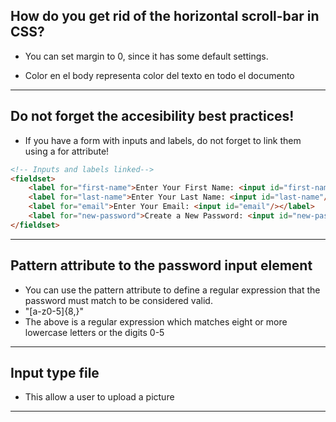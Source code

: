 ## How do you get rid of the horizontal scroll-bar in CSS?

- You can set margin to 0, since it has some default settings.

- Color en el body representa color del texto en todo el documento

<hr>

## Do not forget the accesibility best practices!

- If you have a form with inputs and labels, do not forget to link them using a for attribute!

```html
<!-- Inputs and labels linked-->
<fieldset>
	<label for="first-name">Enter Your First Name: <input id="first-name"/></label>
	<label for="last-name">Enter Your Last Name: <input id="last-name"/></label>
	<label for="email">Enter Your Email: <input id="email"/></label>
	<label for="new-password">Create a New Password: <input id="new-password"/></label>
</fieldset>
```

<hr> 


## Pattern attribute to the password input element

- You can use the pattern attribute to define a regular expression that the password must match to be considered valid.
- "[a-z0-5]{8,}"
- The above is a regular expression which matches eight or more lowercase letters or the digits 0-5

<hr>

## Input type file

- This allow a user to upload a picture

<hr>
